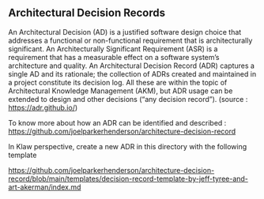 ## Architectural Decision Records

An Architectural Decision (AD) is a justified software design choice that addresses a functional or non-functional requirement that is architecturally significant. An Architecturally Significant Requirement (ASR) is a requirement that has a measurable effect on a software system’s architecture and quality. An Architectural Decision Record (ADR) captures a single AD and its rationale; the collection of ADRs created and maintained in a project constitute its decision log. All these are within the topic of Architectural Knowledge Management (AKM), but ADR usage can be extended to design and other decisions (“any decision record”).
(source : https://adr.github.io/)

To know more about how an ADR can be identified and described : https://github.com/joelparkerhenderson/architecture-decision-record

In Klaw perspective, create a new ADR in this directory with the following template

https://github.com/joelparkerhenderson/architecture-decision-record/blob/main/templates/decision-record-template-by-jeff-tyree-and-art-akerman/index.md

